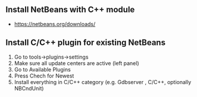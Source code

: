 ## Install NetBeans with C++ module
  * https://netbeans.org/downloads/

## Install C/C++ plugin for existing NetBeans
  1. Go to tools->plugins->settings
  2. Make sure all update centers are active (left panel)
  3. Go to Available Plugins
  4. Press Chech for Newest
  5. Install everything in C/C++ category (e.g. Gdbserver , C/C++, optionally NBCndUnit)
